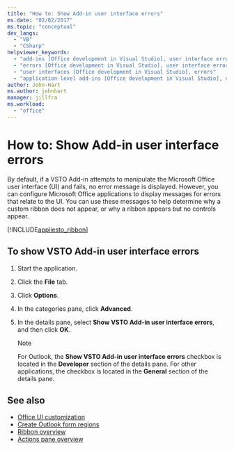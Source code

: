 ```yaml
---
title: "How to: Show Add-in user interface errors"
ms.date: "02/02/2017"
ms.topic: "conceptual"
dev_langs:
  - "VB"
  - "CSharp"
helpviewer_keywords:
  - "add-ins [Office development in Visual Studio], user interface errors"
  - "errors [Office development in Visual Studio], user interface errors"
  - "user interfaces [Office development in Visual Studio], errors"
  - "application-level add-ins [Office development in Visual Studio], user interface errors"
author: John-Hart
ms.author: johnhart
manager: jillfra
ms.workload:
  - "office"
---
```

# How to: Show Add-in user interface errors
  By default, if a VSTO Add-in attempts to manipulate the Microsoft Office user interface (UI) and fails, no error message is displayed. However, you can configure Microsoft Office applications to display messages for errors that relate to the UI. You can use these messages to help determine why a custom ribbon does not appear, or why a ribbon appears but no controls appear.

 [!INCLUDE[appliesto_ribbon](../vsto/includes/appliesto-ribbon-md.md)]

## To show VSTO Add-in user interface errors

1. Start the application.

2. Click the **File** tab.

3. Click **Options**.

4. In the categories pane, click **Advanced**.

5. In the details pane, select **Show VSTO Add-in user interface errors**, and then click **OK**.

    > [!NOTE]
    > For Outlook, the **Show VSTO Add-in user interface errors** checkbox is located in the **Developer** section of the details pane. For other applications, the checkbox is located in the **General** section of the details pane.

## See also
- [Office UI customization](../vsto/office-ui-customization.md)
- [Create Outlook form regions](../vsto/creating-outlook-form-regions.md)
- [Ribbon overview](../vsto/ribbon-overview.md)
- [Actions pane overview](../vsto/actions-pane-overview.md)
